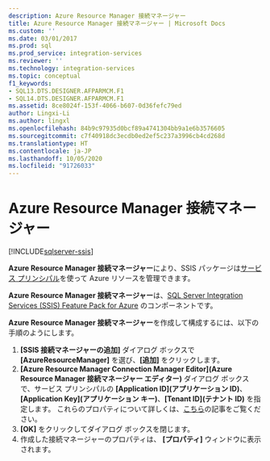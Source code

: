 ```yaml
---
description: Azure Resource Manager 接続マネージャー
title: Azure Resource Manager 接続マネージャー | Microsoft Docs
ms.custom: ''
ms.date: 03/01/2017
ms.prod: sql
ms.prod_service: integration-services
ms.reviewer: ''
ms.technology: integration-services
ms.topic: conceptual
f1_keywords:
- SQL13.DTS.DESIGNER.AFPARMCM.F1
- SQL14.DTS.DESIGNER.AFPARMCM.F1
ms.assetid: 8ce8024f-153f-4066-b607-0d36fefc79ed
author: Lingxi-Li
ms.author: lingxl
ms.openlocfilehash: 84b9c97935d0bcf89a4741304bb9a1e6b3576605
ms.sourcegitcommit: c7f40918dc3ecdb0ed2ef5c237a3996cb4cd268d
ms.translationtype: HT
ms.contentlocale: ja-JP
ms.lasthandoff: 10/05/2020
ms.locfileid: "91726033"
---
```

# <a name="azure-resource-manager-connection-manager"></a>Azure Resource Manager 接続マネージャー

[!INCLUDE[sqlserver-ssis](../../includes/applies-to-version/sqlserver-ssis.md)]


**Azure Resource Manager 接続マネージャー**により、SSIS パッケージは[サービス プリンシパル](/azure/azure-resource-manager/resource-group-create-service-principal-portal)を使って Azure リソースを管理できます。

**Azure Resource Manager 接続マネージャー**は、[SQL Server Integration Services (SSIS) Feature Pack for Azure](../../integration-services/azure-feature-pack-for-integration-services-ssis.md) のコンポーネントです。

**Azure Resource Manager 接続マネージャー**を作成して構成するには、以下の手順のようにします。

1. **[SSIS 接続マネージャーの追加]** ダイアログ ボックスで **[AzureResourceManager]** を選び、**[追加]** をクリックします。
2. **[Azure Resource Manager Connection Manager Editor]\(Azure Resource Manager 接続マネージャー エディター\)** ダイアログ ボックスで、サービス プリンシパルの **[Application ID]\(アプリケーション ID\)**、**[Application Key]\(アプリケーション キー\)**、**[Tenant ID]\(テナント ID\)** を指定します。 これらのプロパティについて詳しくは、[こちら](/azure/azure-resource-manager/resource-group-create-service-principal-portal)の記事をご覧ください。
3. **[OK]** をクリックしてダイアログ ボックスを閉じます。
4. 作成した接続マネージャーのプロパティは、 **[プロパティ]** ウィンドウに表示されます。